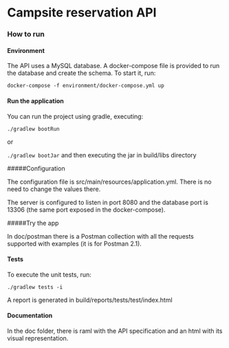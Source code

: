 # Campsite reservation API

### How to run

#### Environment

The API uses a MySQL database. A docker-compose file is provided to run the database and create the schema. To start it, run:

``docker-compose -f environment/docker-compose.yml up``

#### Run the application

You can run the project using gradle, executing:

``./gradlew bootRun``

or

``./gradlew bootJar`` and then executing the jar in build/libs directory

#####Configuration

The configuration file is src/main/resources/application.yml. There is no need to change the values there.

The server is configured to listen in port 8080 and the database port is 13306 (the same port exposed in the docker-compose).

#####Try the app

In doc/postman there is a Postman collection with all the requests supported with examples (it is for Postman 2.1).

#### Tests

To execute the unit tests, run:

``./gradlew tests -i``

A report is generated in build/reports/tests/test/index.html

#### Documentation

In the doc folder, there is raml with the API specification and an html with its visual representation.



